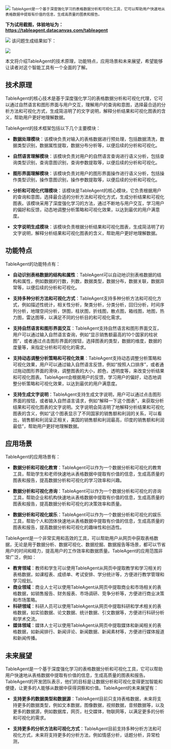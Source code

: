 <img src="/assets/image/240114-tableagent-1.gif" style="max-width: 70%; height: auto;">
<small>TableAgent是一个基于深度强化学习的表格数据分析和可视化工具，它可以帮助用户快速地从表格数据中提取有价值的信息，生成高质量的图表和报告。</small>

**下为试用截图，体验地址为：https://tableagent.datacanvas.com/tableagent**

![](/assets/image/240114-tableagent-1.gif)
该问题生成结果如下：

![](/assets/image/240114-tableagent-2.gif)


本文将介绍TableAgent的技术原理，功能特点，应用场景和未来展望，希望能够让读者对这个智能工具有一个全面的了解。

## 技术原理

TableAgent的核心技术是基于深度强化学习的表格数据分析和可视化代理，它可以通过自然语言和图形界面与用户交互，理解用户的查询和意图，选择最合适的分析方法和可视化方式，生成简洁明了的文字说明，解释分析结果和可视化图表的含义，帮助用户更好地理解数据。

TableAgent的技术框架包括以下几个主要模块：

- **数据处理模块**：该模块负责对输入的表格数据进行预处理，包括数据清洗，数据类型识别，数据属性提取，数据分布分析等，以便后续的分析和可视化。

- **自然语言理解模块**：该模块负责对用户的自然语言查询进行语义分析，包括查询类型识别，查询意图识别，查询参数提取等，以便后续的分析和可视化。

- **图形界面理解模块**：该模块负责对用户的图形界面操作进行语义分析，包括操作类型识别，操作意图识别，操作参数提取等，以便后续的分析和可视化。

- **分析和可视化代理模块**：该模块是TableAgent的核心模块，它负责根据用户的查询和意图，选择最合适的分析方法和可视化方式，生成分析结果和可视化图表。该模块采用了深度强化学习的方法，通过不断地与用户交互，学习用户的偏好和反馈，动态地调整分析策略和可视化效果，以达到最优的用户满意度。

- **文字说明生成模块**：该模块负责根据分析结果和可视化图表，生成简洁明了的文字说明，解释分析结果和可视化图表的含义，帮助用户更好地理解数据。

## 功能特点

TableAgent的功能特点有：

- **自动识别表格数据的结构和属性**：TableAgent可以自动地识别表格数据的结构和属性，例如数据的行数，列数，数据类型，数据分布，数据关联，数据异常等，以便后续的分析和可视化。

- **支持多种分析方法和可视化方式**：TableAgent支持多种分析方法和可视化方式，例如描述性统计，相关性分析，聚类分析，分类分析，回归分析，时间序列分析，地理空间分析，饼图，柱状图，折线图，散点图，箱线图，地图，热力图，雷达图等，以满足不同的分析目的和可视化需求。

- **支持自然语言和图形界面交互**：TableAgent支持自然语言和图形界面交互，用户可以通过输入自然语言查询，例如“显示销售额最高的10个国家的柱状图”，或者通过点击图形界面的按钮，选择图表的类型，数据的维度，数据的度量等，来指定分析和可视化的需求。

- **支持动态调整分析策略和可视化效果**：TableAgent支持动态调整分析策略和可视化效果，用户可以通过输入自然语言反馈，例如“按照人口排序”，或者通过拖动图形界面的滑块，调整图表的大小，颜色，透明度等，来改变分析结果和可视化图表。TableAgent会根据用户的反馈，学习用户的偏好，动态地调整分析策略和可视化效果，以达到最优的用户满意度。

- **支持生成文字说明**：TableAgent支持生成文字说明，用户可以通过点击图形界面的按钮，或者输入自然语言请求，例如“解释一下这个图表”，来获取分析结果和可视化图表的文字说明。文字说明会简洁明了地解释分析结果和可视化图表的含义，例如“这个图表显示了不同国家的销售额和利润的关系，可以看出，销售额和利润呈正相关，美国的销售额和利润最高，印度的销售额和利润最低”，帮助用户更好地理解数据。

## 应用场景

TableAgent的应用场景有：

- **数据分析和可视化教育**：TableAgent可以作为一个数据分析和可视化的教育工具，帮助学生和老师快速地从表格数据中提取有价值的信息，生成高质量的图表和报告，提高数据分析和可视化的学习效率和兴趣。

- **数据分析和可视化咨询**：TableAgent可以作为一个数据分析和可视化的咨询工具，帮助企业和机构快速地从表格数据中提取有价值的信息，生成高质量的图表和报告，提高数据分析和可视化的决策效率和质量。

- **数据分析和可视化娱乐**：TableAgent可以作为一个数据分析和可视化的娱乐工具，帮助个人和团体快速地从表格数据中提取有价值的信息，生成高质量的图表和报告，提高数据分析和可视化的趣味性和创造性。

TableAgent是一个非常实用和高效的工具，可以帮助用户从网页中获取表格数据，无论是用于数据分析、数据可视化、数据挖掘、数据报告等场景，都可以节省用户的时间和精力，提高用户的工作效率和数据质量。TableAgent的应用范围非常广泛，例如：

- **教育领域**：教师和学生可以使用TableAgent从网页中提取教学和学习相关的表格数据，如课程表、成绩单、考试安排、学分统计等，方便进行教学管理和学习规划。
- **商业领域**：商业人士可以使用TableAgent从网页中提取商业和市场相关的表格数据，如销售报告、财务报表、市场调研、竞争分析等，方便进行商业决策和市场策略。
- **科研领域**：科研人员可以使用TableAgent从网页中提取科研和学术相关的表格数据，如实验数据、论文数据、统计数据、引文数据等，方便进行科研分析和学术交流。
- **媒体领域**：媒体人士可以使用TableAgent从网页中提取媒体和新闻相关的表格数据，如新闻排行、新闻评论、新闻数据、新闻素材等，方便进行媒体报道和新闻传播。



## 未来展望

TableAgent是一个基于深度强化学习的表格数据分析和可视化工具，它可以帮助用户快速地从表格数据中提取有价值的信息，生成高质量的图表和报告。TableAgent的开发团队表示，他们的目标是让数据分析和可视化变得更加智能和便捷，让更多的人能够从数据中获得洞察和价值。TableAgent的未来展望有：

- **支持更多的数据类型和数据源**：TableAgent目前只支持表格数据，未来将支持更多的数据类型，例如文本数据，图像数据，视频数据，音频数据等，以及更多的数据源，例如数据库，网页，社交媒体，物联网等，以满足更多的分析和可视化的需求。

- **支持更多的分析方法和可视化方式**：TableAgent目前支持多种分析方法和可视化方式，未来将支持更多的分析方法，例如情感分析，话题分析，异常检测，